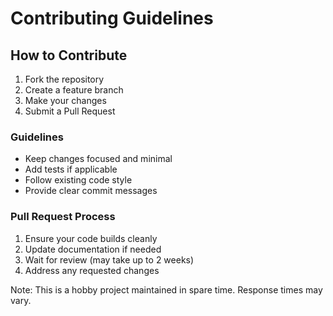 # Contributing Guidelines

## How to Contribute
1. Fork the repository
2. Create a feature branch
3. Make your changes
4. Submit a Pull Request

### Guidelines
- Keep changes focused and minimal
- Add tests if applicable
- Follow existing code style
- Provide clear commit messages

### Pull Request Process
1. Ensure your code builds cleanly
2. Update documentation if needed
3. Wait for review (may take up to 2 weeks)
4. Address any requested changes

Note: This is a hobby project maintained in spare time. Response times may vary.